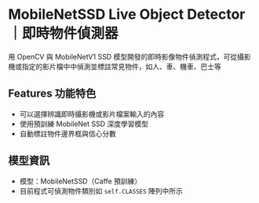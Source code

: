 # MobileNetSSD Live Object Detector｜即時物件偵測器

用 OpenCV 與 MobileNetV1 SSD 模型開發的即時影像物件偵測程式，可從攝影機或指定的影片檔中中偵測並標註常見物件，如人、車、機車、巴士等

## Features 功能特色
- 可以選擇辨識即時攝影機或影片檔案輸入的內容
- 使用預訓練 MobileNet SSD 深度學習模型
- 自動標註物件邊界框與信心分數

## 模型資訊
- 模型：MobileNetSSD（Caffe 預訓練）
- 目前程式可偵測物件類別如 `self.CLASSES` 陣列中所示

